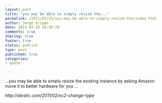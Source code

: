 ```yaml
--- 
layout: post
title: "you may be able to simply resize the..."
permalink: /2011/02/25/you-may-be-able-to-simply-resize-the/index.html
author: Jorge Grippo
date: 2011-02-25 18:50:29
comments: true
sharing: true
footer: true
status: publish
type: post
published: true
categories: 
- quote

---
```

<!-- 173 -->
<p>...you may be able to simply resize the existing instance by asking Amazon move it to better hardware for you ...</p><cite>http://alestic.com/2011/02/ec2-change-type</cite>

